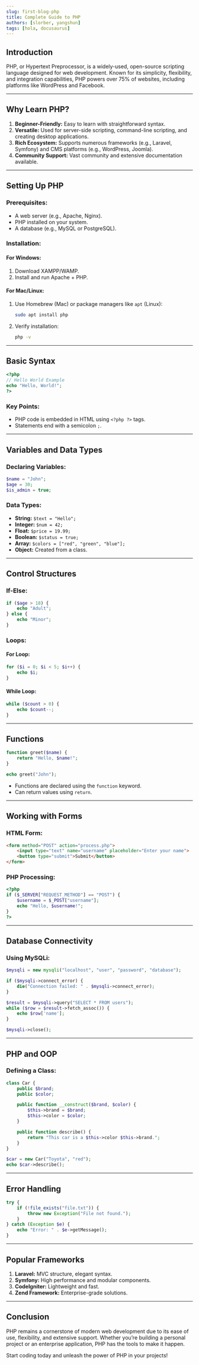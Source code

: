 ```yaml
---
slug: first-blog-php
title: Complete Guide to PHP
authors: [slorber, yangshun]
tags: [hola, docusaurus]
---    
```


## Introduction
PHP, or Hypertext Preprocessor, is a widely-used, open-source scripting language designed for web development. Known for its simplicity, flexibility, and integration capabilities, PHP powers over 75% of websites, including platforms like WordPress and Facebook.

---

## Why Learn PHP?
1. **Beginner-Friendly:** Easy to learn with straightforward syntax.
2. **Versatile:** Used for server-side scripting, command-line scripting, and creating desktop applications.
3. **Rich Ecosystem:** Supports numerous frameworks (e.g., Laravel, Symfony) and CMS platforms (e.g., WordPress, Joomla).
4. **Community Support:** Vast community and extensive documentation available.

---

## Setting Up PHP
### Prerequisites:
- A web server (e.g., Apache, Nginx).
- PHP installed on your system.
- A database (e.g., MySQL or PostgreSQL).

### Installation:
#### For Windows:
1. Download XAMPP/WAMP.
2. Install and run Apache + PHP.

#### For Mac/Linux:
1. Use Homebrew (Mac) or package managers like `apt` (Linux):
   ```bash
   sudo apt install php
   ```
2. Verify installation:
   ```bash
   php -v
   ```

---

## Basic Syntax
```php
<?php
// Hello World Example
echo "Hello, World!";
?>
```
### Key Points:
- PHP code is embedded in HTML using `<?php ?>` tags.
- Statements end with a semicolon `;`.

---

## Variables and Data Types
### Declaring Variables:
```php
$name = "John";
$age = 30;
$is_admin = true;
```
### Data Types:
- **String:** `$text = "Hello";`
- **Integer:** `$num = 42;`
- **Float:** `$price = 19.99;`
- **Boolean:** `$status = true;`
- **Array:** `$colors = ["red", "green", "blue"];`
- **Object:** Created from a class.

---

## Control Structures
### If-Else:
```php
if ($age > 18) {
    echo "Adult";
} else {
    echo "Minor";
}
```

### Loops:
#### For Loop:
```php
for ($i = 0; $i < 5; $i++) {
    echo $i;
}
```
#### While Loop:
```php
while ($count > 0) {
    echo $count--;
}
```

---

## Functions
```php
function greet($name) {
    return "Hello, $name!";
}

echo greet("John");
```
- Functions are declared using the `function` keyword.
- Can return values using `return`.

---

## Working with Forms
### HTML Form:
```html
<form method="POST" action="process.php">
    <input type="text" name="username" placeholder="Enter your name">
    <button type="submit">Submit</button>
</form>
```

### PHP Processing:
```php
<?php
if ($_SERVER["REQUEST_METHOD"] == "POST") {
    $username = $_POST["username"];
    echo "Hello, $username!";
}
?>
```

---

## Database Connectivity
### Using MySQLi:
```php
$mysqli = new mysqli("localhost", "user", "password", "database");

if ($mysqli->connect_error) {
    die("Connection failed: " . $mysqli->connect_error);
}

$result = $mysqli->query("SELECT * FROM users");
while ($row = $result->fetch_assoc()) {
    echo $row['name'];
}

$mysqli->close();
```

---

## PHP and OOP
### Defining a Class:
```php
class Car {
    public $brand;
    public $color;

    public function __construct($brand, $color) {
        $this->brand = $brand;
        $this->color = $color;
    }

    public function describe() {
        return "This car is a $this->color $this->brand.";
    }
}

$car = new Car("Toyota", "red");
echo $car->describe();
```

---

## Error Handling
```php
try {
    if (!file_exists("file.txt")) {
        throw new Exception("File not found.");
    }
} catch (Exception $e) {
    echo "Error: " . $e->getMessage();
}
```

---

## Popular Frameworks
1. **Laravel:** MVC structure, elegant syntax.
2. **Symfony:** High performance and modular components.
3. **CodeIgniter:** Lightweight and fast.
4. **Zend Framework:** Enterprise-grade solutions.

---

## Conclusion
PHP remains a cornerstone of modern web development due to its ease of use, flexibility, and extensive support. Whether you’re building a personal project or an enterprise application, PHP has the tools to make it happen.

Start coding today and unleash the power of PHP in your projects!

